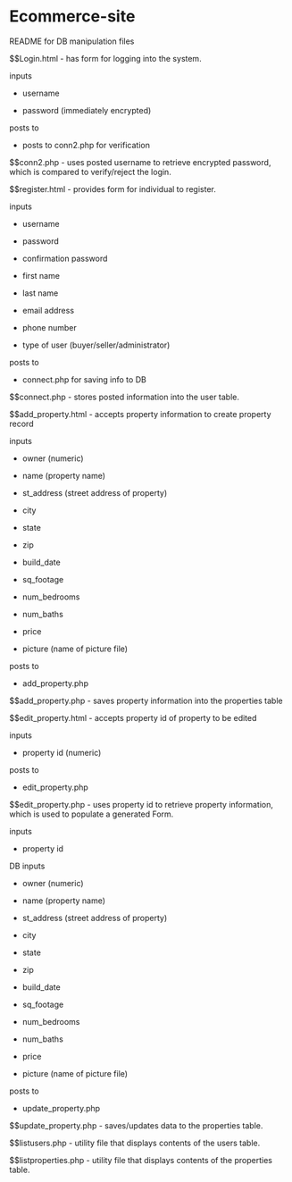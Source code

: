 # Ecommerce-site

   README for DB manipulation files


$$Login.html - has form for logging into the system. 

inputs 

- username

- password (immediately encrypted)

posts to

- posts to conn2.php for verification 


$$conn2.php - uses posted username to retrieve encrypted password, which is
        compared to verify/reject the login.


$$register.html - provides form for individual to register. 

inputs

- username

- password

- confirmation password

- first name

- last name

- email address

- phone number

- type of user (buyer/seller/administrator)
 
posts to

- connect.php for saving info to DB


$$connect.php - stores posted information into the user table.

$$add_property.html - accepts property information to create property record

inputs

-  owner (numeric)
 
-  name (property name)
 
-  st_address   (street address of property)
  
-  city
	 
-  state
	
-  zip
	
-  build_date 
	
-  sq_footage
  
-  num_bedrooms

-  num_baths

-  price

-  picture  (name of picture file)
 
posts to

- add_property.php


$$add_property.php - saves property information into the properties table


$$edit_property.html - accepts property id of property to be edited

inputs

- property id  (numeric)

posts to

- edit_property.php


$$edit_property.php - uses property id to retrieve property information, which
	is used to populate a generated Form.

inputs

- property id

DB inputs

- owner (numeric)

- name (property name)

- st_address   (street address of property)

- city

- state

- zip
	
- build_date 

- sq_footage

- num_bedrooms

- num_baths
	
- price

- picture  (name of picture file)

posts to

- update_property.php

$$update_property.php - saves/updates data to the properties table.

$$listusers.php - utility file that displays contents of the users table.

$$listproperties.php - utility file that displays contents of the properties table.
